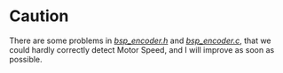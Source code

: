 # Caution
There are some problems in [_bsp_encoder.h_](bsp_encoder.h) and  [_bsp_encoder.c_](bsp_encoder.c), that we could hardly correctly detect Motor Speed, and I will improve as soon as possible.
